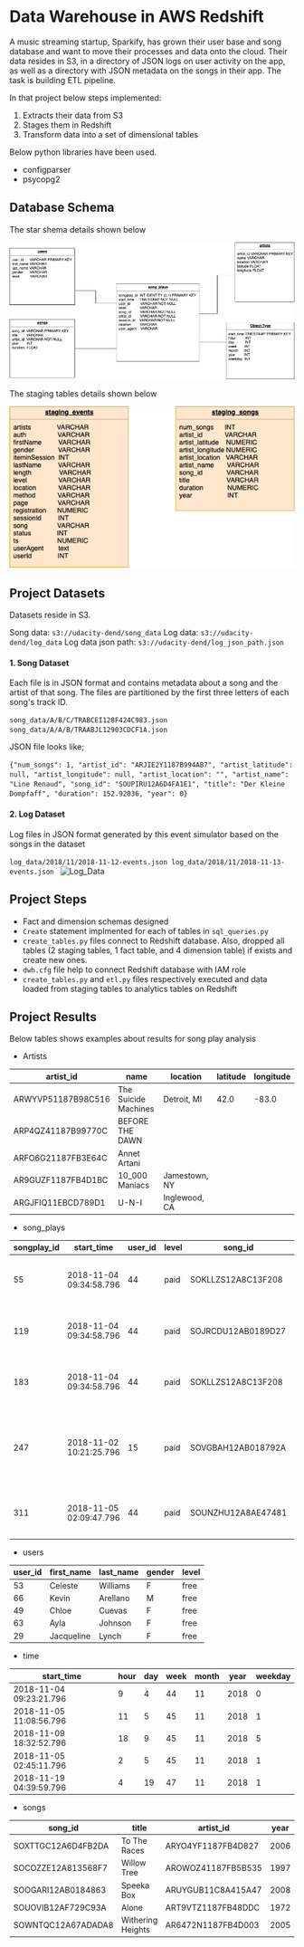# Data Warehouse in AWS Redshift

A music streaming startup, Sparkify, has grown their user base and song database and want to move their processes and data onto the cloud. Their data resides in S3, in a directory of JSON logs on user activity on the app, as well as a directory with JSON metadata on the songs in their app. The task is building ETL pipeline. 

In that project below steps implemented:

1. Extracts their data from S3
2. Stages them in Redshift
3. Transform data into a set of dimensional tables

Below python libraries have been used.

* configparser
* psycopg2


## Database Schema

The star shema details shown below

![Star_Schema](redshift_warehouse-star_schema.png)

The staging tables details shown below

![Staging_Tables](redshift_warehouse-staging_tables.png)

## Project Datasets

Datasets reside in S3. 

Song data: `s3://udacity-dend/song_data`
Log data: `s3://udacity-dend/log_data`
Log data json path: `s3://udacity-dend/log_json_path.json`

#### 1. Song Dataset

Each file is in JSON format and contains metadata about a song and the artist of that song. The files are partitioned by the first three letters of each song's track ID. 

`song_data/A/B/C/TRABCEI128F424C983.json
song_data/A/A/B/TRAABJL12903CDCF1A.json`

JSON file looks like;

`{"num_songs": 1, "artist_id": "ARJIE2Y1187B994AB7", "artist_latitude": null, "artist_longitude": null, "artist_location": "", "artist_name": "Line Renaud", "song_id": "SOUPIRU12A6D4FA1E1", "title": "Der Kleine Dompfaff", "duration": 152.92036, "year": 0}`

#### 2. Log Dataset

Log files in JSON format generated by this event simulator based on the songs in the dataset 

`log_data/2018/11/2018-11-12-events.json
log_data/2018/11/2018-11-13-events.json
`
![Log_Data](log-data.png)

## Project Steps

* Fact and dimension schemas designed
* `Create` statement implmented for each of tables in `sql_queries.py` 
* `create_tables.py` files connect to Redshift database. Also, dropped all tables (2 staging tables, 1 fact table, and 4 dimension table) if exists and create new ones. 
* `dwh.cfg` file help to connect Redshift database with IAM role
* `create_tables.py` and `etl.py` files respectively executed and  data loaded from staging tables to analytics tables on Redshift


## Project Results

Below tables shows examples about results for song play analysis


* Artists

| artist_id          | name                 | location      | latitude | longitude |
|--------------------|----------------------|---------------|----------|-----------|
| ARWYVP51187B98C516 | The Suicide Machines | Detroit, MI   | 42.0     | -83.0     |
| ARP4QZ41187B99770C | BEFORE THE DAWN      |               |          |           |
| ARFO6G21187FB3E64C | Annet Artani         |               |          |           |
| AR9GUZF1187FB4D1BC | 10_000 Maniacs       | Jamestown, NY |          |           |
| ARGJFIQ11EBCD789D1 | U-N-I                | Inglewood, CA |          |           |


* song_plays

| songplay_id | start_time              | user_id | level | song_id            | artist_id | session_id | location | user_agent                                                                                                                                |
|-------------|-------------------------|---------|-------|--------------------|-----------|------------|----------|-------------------------------------------------------------------------------------------------------------------------------------------|
| 55          | 2018-11-04 09:34:58.796 | 44      | paid  | SOKLLZS12A8C13F208 |           | 196        |          | Mozilla/5.0 (Macintosh; Intel Mac OS X 10.9; rv:31.0) Gecko/20100101 Firefox/31.0                                                         |
| 119         | 2018-11-04 09:34:58.796 | 44      | paid  | SOJRCDU12AB0189D27 |           | 196        |          | Mozilla/5.0 (Macintosh; Intel Mac OS X 10.9; rv:31.0) Gecko/20100101 Firefox/31.0                                                         |
| 183         | 2018-11-04 09:34:58.796 | 44      | paid  | SOKLLZS12A8C13F208 |           | 196        |          | Mozilla/5.0 (Macintosh; Intel Mac OS X 10.9; rv:31.0) Gecko/20100101 Firefox/31.0                                                         |
| 247         | 2018-11-02 10:21:25.796 | 15      | paid  | SOVGBAH12AB018792A |           | 172        |          | "Mozilla/5.0 (X11; Linux x86_64) AppleWebKit/537.36 (KHTML, like Gecko) Ubuntu Chromium/36.0.1985.125 Chrome/36.0.1985.125 Safari/537.36" |
| 311         | 2018-11-05 02:09:47.796 | 44      | paid  | SOUNZHU12A8AE47481 |           | 237        |          | Mozilla/5.0 (Macintosh; Intel Mac OS X 10.9; rv:31.0) Gecko/20100101 Firefox/31.0                                                         |


* users

| user_id | first_name | last_name | gender | level |
|---------|------------|-----------|--------|-------|
| 53      | Celeste    | Williams  | F      | free  |
| 66      | Kevin      | Arellano  | M      | free  |
| 49      | Chloe      | Cuevas    | F      | free  |
| 63      | Ayla       | Johnson   | F      | free  |
| 29      | Jacqueline | Lynch     | F      | free  |


* time

| start_time              | hour | day | week | month | year | weekday |
|-------------------------|------|-----|------|-------|------|---------|
| 2018-11-04 09:23:21.796 | 9    | 4   | 44   | 11    | 2018 | 0       |
| 2018-11-05 11:08:56.796 | 11   | 5   | 45   | 11    | 2018 | 1       |
| 2018-11-09 18:32:52.796 | 18   | 9   | 45   | 11    | 2018 | 5       |
| 2018-11-05 02:45:11.796 | 2    | 5   | 45   | 11    | 2018 | 1       |
| 2018-11-19 04:39:59.796 | 4    | 19  | 47   | 11    | 2018 | 1       |



* songs

| song_id            | title             | artist_id          | year | duration |
|--------------------|-------------------|--------------------|------|----------|
| SOXTTGC12A6D4FB2DA | To The Races      | ARYO4YF1187FB4D827 | 2006 | 128.0    |
| SOCOZZE12A813568F7 | Willow Tree       | AROWOZ41187FB5B535 | 1997 | 206.0    |
| SOOGARI12AB0184863 | Speeka Box        | ARUYGUB11C8A415A47 | 2008 | 356.0    |
| SOUOVIB12AF729C93A | Alone             | ART9VTZ1187FB48DDC | 1972 | 329.0    |
| SOWNTQC12A67ADADA8 | Withering Heights | AR6472N1187FB4D003 | 2005 | 170.0    |




